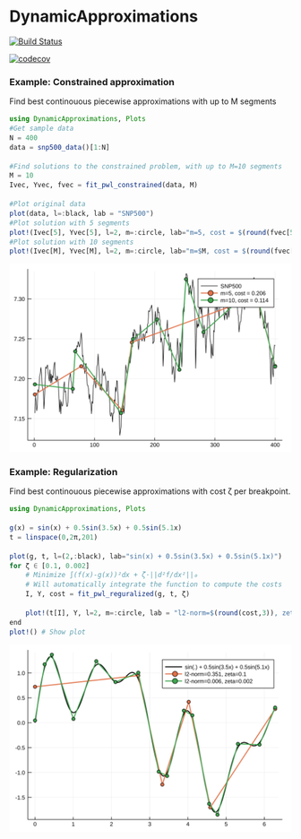 # DynamicApproximations

[![Build Status](https://travis-ci.com/mfalt/DynamicApproximations.jl.svg?token=a1HpLsx1pmUnusz71XN8&branch=master)](https://travis-ci.com/mfalt/DynamicApproximations.jl)

[![codecov](https://codecov.io/gh/mfalt/DynamicApproximations.jl/branch/master/graph/badge.svg?token=nt4j2gNB2l)](https://codecov.io/gh/mfalt/DynamicApproximations.jl)

### Example: Constrained approximation

Find best continouous piecewise approximations with up to M segments
```julia
using DynamicApproximations, Plots
#Get sample data
N = 400
data = snp500_data()[1:N]

#Find solutions to the constrained problem, with up to M=10 segments
M = 10
Ivec, Yvec, fvec = fit_pwl_constrained(data, M)

#Plot original data
plot(data, l=:black, lab = "SNP500")
#Plot solution with 5 segments
plot!(Ivec[5], Yvec[5], l=2, m=:circle, lab="m=5, cost = $(round(fvec[5],3))")
#Plot solution with 10 segments
plot!(Ivec[M], Yvec[M], l=2, m=:circle, lab="m=$M, cost = $(round(fvec[M],3))")

```
![Example figure](figures/snp500.svg)

### Example: Regularization

Find best continouous piecewise approximations with cost ζ per breakpoint.
```julia
using DynamicApproximations, Plots

g(x) = sin(x) + 0.5sin(3.5x) + 0.5sin(5.1x)
t = linspace(0,2π,201)

plot(g, t, l=(2,:black), lab="sin(x) + 0.5sin(3.5x) + 0.5sin(5.1x)")
for ζ ∈ [0.1, 0.002]
    # Minimize ∫(f(x)-g(x))²dx + ζ⋅||d²f/dx²||₀
    # Will automatically integrate the function to compute the costs
    I, Y, cost = fit_pwl_reguralized(g, t, ζ)

    plot!(t[I], Y, l=2, m=:circle, lab = "l2-norm=$(round(cost,3)), zeta=$ζ")
end
plot!() # Show plot
```
![Example figure](figures/sin.svg)

